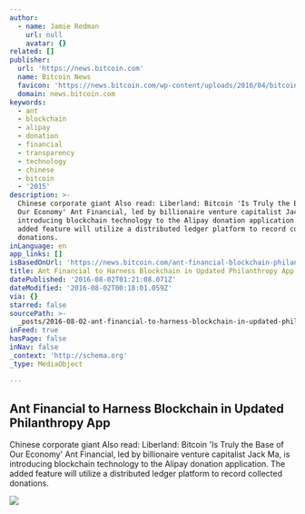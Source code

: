 ```yaml
---
author:
  - name: Jamie Redman
    url: null
    avatar: {}
related: []
publisher:
  url: 'https://news.bitcoin.com'
  name: Bitcoin News
  favicon: 'https://news.bitcoin.com/wp-content/uploads/2016/04/bitcoin_fav.png'
  domain: news.bitcoin.com
keywords:
  - ant
  - blockchain
  - alipay
  - donation
  - financial
  - transparency
  - technology
  - chinese
  - bitcoin
  - '2015'
description: >-
  Chinese corporate giant Also read: Liberland: Bitcoin 'Is Truly the Base of
  Our Economy' Ant Financial, led by billionaire venture capitalist Jack Ma, is
  introducing blockchain technology to the Alipay donation application. The
  added feature will utilize a distributed ledger platform to record collected
  donations.
inLanguage: en
app_links: []
isBasedOnUrl: 'https://news.bitcoin.com/ant-financial-blockchain-philanthropy/'
title: Ant Financial to Harness Blockchain in Updated Philanthropy App
datePublished: '2016-08-02T01:21:08.071Z'
dateModified: '2016-08-02T00:18:01.059Z'
via: {}
starred: false
sourcePath: >-
  _posts/2016-08-02-ant-financial-to-harness-blockchain-in-updated-philanthropy.md
inFeed: true
hasPage: false
inNav: false
_context: 'http://schema.org'
_type: MediaObject

---
```

<article style=""><h1>Ant Financial to Harness Blockchain in Updated Philanthropy App</h1><p>Chinese corporate giant Also read: Liberland: Bitcoin 'Is Truly the Base of Our Economy' Ant Financial, led by billionaire venture capitalist Jack Ma, is introducing blockchain technology to the Alipay donation application. The added feature will utilize a distributed ledger platform to record collected donations.</p><img src="https://news.bitcoin.com/wp-content/uploads/2016/08/Ant-Financial-Tries-To-Harness-Blockchain-Philanthropy.jpg" /></article>